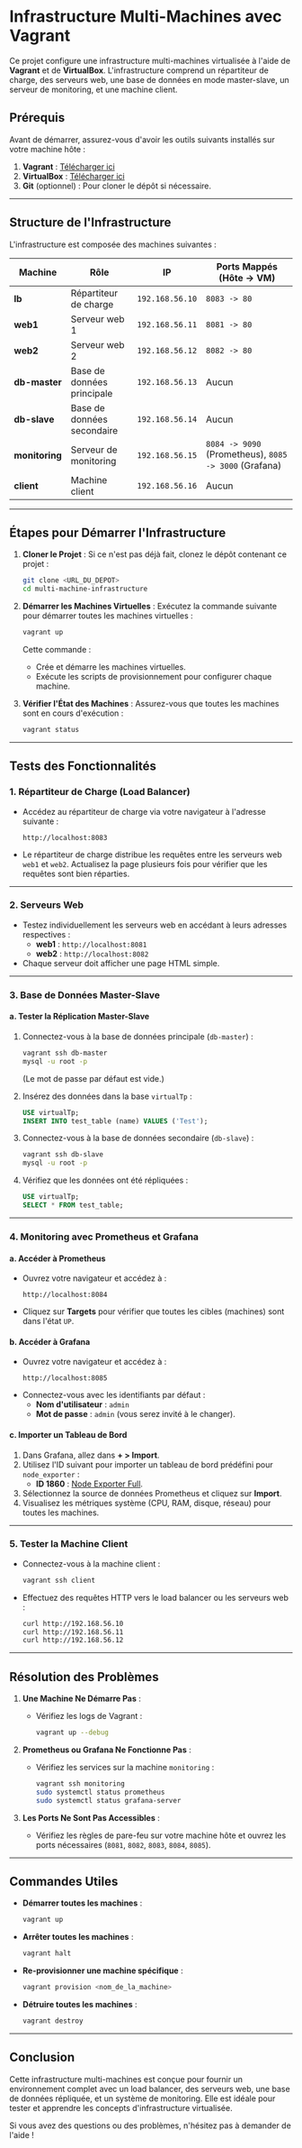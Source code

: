 # Infrastructure Multi-Machines avec Vagrant

Ce projet configure une infrastructure multi-machines virtualisée à l'aide de **Vagrant** et de **VirtualBox**. L'infrastructure comprend un répartiteur de charge, des serveurs web, une base de données en mode master-slave, un serveur de monitoring, et une machine client.

## Prérequis

Avant de démarrer, assurez-vous d'avoir les outils suivants installés sur votre machine hôte :

1. **Vagrant** : [Télécharger ici](https://www.vagrantup.com/downloads)
2. **VirtualBox** : [Télécharger ici](https://www.virtualbox.org/)
3. **Git** (optionnel) : Pour cloner le dépôt si nécessaire.

---

## Structure de l'Infrastructure

L'infrastructure est composée des machines suivantes :

| Machine        | Rôle                       | IP              | Ports Mappés (Hôte -> VM)                             |
| -------------- | -------------------------- | --------------- | ----------------------------------------------------- |
| **lb**         | Répartiteur de charge      | `192.168.56.10` | `8083 -> 80`                                          |
| **web1**       | Serveur web 1              | `192.168.56.11` | `8081 -> 80`                                          |
| **web2**       | Serveur web 2              | `192.168.56.12` | `8082 -> 80`                                          |
| **db-master**  | Base de données principale | `192.168.56.13` | Aucun                                                 |
| **db-slave**   | Base de données secondaire | `192.168.56.14` | Aucun                                                 |
| **monitoring** | Serveur de monitoring      | `192.168.56.15` | `8084 -> 9090` (Prometheus), `8085 -> 3000` (Grafana) |
| **client**     | Machine client             | `192.168.56.16` | Aucun                                                 |

---

## Étapes pour Démarrer l'Infrastructure

1. **Cloner le Projet** :
   Si ce n'est pas déjà fait, clonez le dépôt contenant ce projet :

   ```bash
   git clone <URL_DU_DEPOT>
   cd multi-machine-infrastructure
   ```

2. **Démarrer les Machines Virtuelles** :
   Exécutez la commande suivante pour démarrer toutes les machines virtuelles :

   ```bash
   vagrant up
   ```

   Cette commande :

   - Crée et démarre les machines virtuelles.
   - Exécute les scripts de provisionnement pour configurer chaque machine.

3. **Vérifier l'État des Machines** :
   Assurez-vous que toutes les machines sont en cours d'exécution :
   ```bash
   vagrant status
   ```

---

## Tests des Fonctionnalités

### 1. **Répartiteur de Charge (Load Balancer)**

- Accédez au répartiteur de charge via votre navigateur à l'adresse suivante :
  ```
  http://localhost:8083
  ```
- Le répartiteur de charge distribue les requêtes entre les serveurs web `web1` et `web2`. Actualisez la page plusieurs fois pour vérifier que les requêtes sont bien réparties.

---

### 2. **Serveurs Web**

- Testez individuellement les serveurs web en accédant à leurs adresses respectives :
  - **web1** : `http://localhost:8081`
  - **web2** : `http://localhost:8082`
- Chaque serveur doit afficher une page HTML simple.

---

### 3. **Base de Données Master-Slave**

#### a. **Tester la Réplication Master-Slave**

1. Connectez-vous à la base de données principale (`db-master`) :

   ```bash
   vagrant ssh db-master
   mysql -u root -p
   ```

   (Le mot de passe par défaut est vide.)

2. Insérez des données dans la base `virtualTp` :

   ```sql
   USE virtualTp;
   INSERT INTO test_table (name) VALUES ('Test');
   ```

3. Connectez-vous à la base de données secondaire (`db-slave`) :

   ```bash
   vagrant ssh db-slave
   mysql -u root -p
   ```

4. Vérifiez que les données ont été répliquées :
   ```sql
   USE virtualTp;
   SELECT * FROM test_table;
   ```

---

### 4. **Monitoring avec Prometheus et Grafana**

#### a. **Accéder à Prometheus**

- Ouvrez votre navigateur et accédez à :
  ```
  http://localhost:8084
  ```
- Cliquez sur **Targets** pour vérifier que toutes les cibles (machines) sont dans l'état `UP`.

#### b. **Accéder à Grafana**

- Ouvrez votre navigateur et accédez à :
  ```
  http://localhost:8085
  ```
- Connectez-vous avec les identifiants par défaut :
  - **Nom d'utilisateur** : `admin`
  - **Mot de passe** : `admin` (vous serez invité à le changer).

#### c. **Importer un Tableau de Bord**

1. Dans Grafana, allez dans **+ > Import**.
2. Utilisez l'ID suivant pour importer un tableau de bord prédéfini pour `node_exporter` :
   - **ID 1860** : [Node Exporter Full](https://grafana.com/grafana/dashboards/1860-node-exporter-full/).
3. Sélectionnez la source de données Prometheus et cliquez sur **Import**.
4. Visualisez les métriques système (CPU, RAM, disque, réseau) pour toutes les machines.

---

### 5. **Tester la Machine Client**

- Connectez-vous à la machine client :
  ```bash
  vagrant ssh client
  ```
- Effectuez des requêtes HTTP vers le load balancer ou les serveurs web :
  ```bash
  curl http://192.168.56.10
  curl http://192.168.56.11
  curl http://192.168.56.12
  ```

---

## Résolution des Problèmes

1. **Une Machine Ne Démarre Pas** :

   - Vérifiez les logs de Vagrant :
     ```bash
     vagrant up --debug
     ```

2. **Prometheus ou Grafana Ne Fonctionne Pas** :

   - Vérifiez les services sur la machine `monitoring` :
     ```bash
     vagrant ssh monitoring
     sudo systemctl status prometheus
     sudo systemctl status grafana-server
     ```

3. **Les Ports Ne Sont Pas Accessibles** :
   - Vérifiez les règles de pare-feu sur votre machine hôte et ouvrez les ports nécessaires (`8081`, `8082`, `8083`, `8084`, `8085`).

---

## Commandes Utiles

- **Démarrer toutes les machines** :

  ```bash
  vagrant up
  ```

- **Arrêter toutes les machines** :

  ```bash
  vagrant halt
  ```

- **Re-provisionner une machine spécifique** :

  ```bash
  vagrant provision <nom_de_la_machine>
  ```

- **Détruire toutes les machines** :
  ```bash
  vagrant destroy
  ```

---

## Conclusion

Cette infrastructure multi-machines est conçue pour fournir un environnement complet avec un load balancer, des serveurs web, une base de données répliquée, et un système de monitoring. Elle est idéale pour tester et apprendre les concepts d'infrastructure virtualisée.

Si vous avez des questions ou des problèmes, n'hésitez pas à demander de l'aide !
